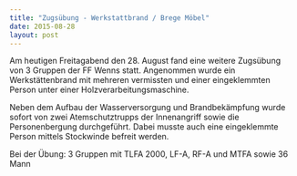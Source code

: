 ```yaml
---
title: "Zugsübung - Werkstattbrand / Brege Möbel"
date: 2015-08-28
layout: post
---
```


Am heutigen Freitagabend den 28. August fand eine weitere Zugsübung von 3 Gruppen der FF Wenns statt. Angenommen wurde ein Werkstättenbrand mit mehreren vermissten und einer eingeklemmten Person unter einer Holzverarbeitungsmaschine.

Neben dem Aufbau der Wasserversorgung und Brandbekämpfung wurde sofort von zwei Atemschutztrupps der Innenangriff sowie die Personenbergung durchgeführt. Dabei musste auch eine eingeklemmte Person mittels Stockwinde befreit werden.


Bei der Übung: 3 Gruppen mit TLFA 2000, LF-A, RF-A und MTFA sowie 36 Mann
